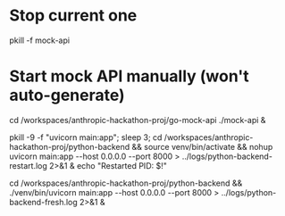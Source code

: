 # Stop current one
pkill -f mock-api

# Start mock API manually (won't auto-generate)
cd /workspaces/anthropic-hackathon-proj/go-mock-api
./mock-api &

pkill -9 -f "uvicorn main:app"; sleep 3; cd /workspaces/anthropic-hackathon-proj/python-backend && source venv/bin/activate && nohup uvicorn main:app --host 0.0.0.0 --port 8000 > ../logs/python-backend-restart.log 2>&1 & echo "Restarted PID: $!"

cd /workspaces/anthropic-hackathon-proj/python-backend && ./venv/bin/uvicorn main:app --host 0.0.0.0 --port 8000 > ../logs/python-backend-fresh.log 2>&1 &